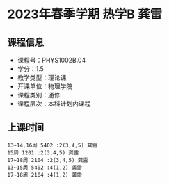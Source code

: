 # 2023年春季学期 热学B 龚雷






## 课程信息

- 课程号：PHYS1002B.04
- 学分：1.5
- 教学类型：理论课
- 开课单位：物理学院
- 课程类别：通修
- 课程层次：本科计划内课程

## 上课时间

```
13~14,16周 5402 :2(3,4,5) 龚雷
15周 1201 :2(3,4,5) 龚雷
17~18周 2104 :2(3,4,5) 龚雷
13~15周 5402 :4(1,2) 龚雷
17~18周 2104 :4(1,2) 龚雷
```

